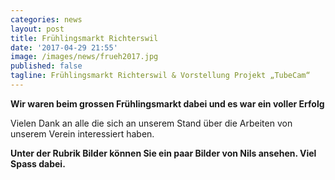 ```yaml
---
categories: news
layout: post
title: Frühlingsmarkt Richterswil
date: '2017-04-29 21:55'
image: /images/news/frueh2017.jpg
published: false
tagline: Frühlingsmarkt Richterswil & Vorstellung Projekt „TubeCam“
---
```


**Wir waren beim grossen Frühlingsmarkt dabei und es war ein voller Erfolg**

Vielen Dank an alle die sich an unserem Stand über die Arbeiten von unserem Verein interessiert haben.

**Unter der Rubrik Bilder können Sie ein paar Bilder von Nils ansehen. Viel Spass dabei.**
